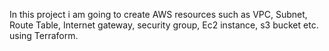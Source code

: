 In this project i am going to create AWS resources such as VPC, Subnet, Route Table, Internet gateway, security group, Ec2 instance, s3 bucket etc. using Terraform.

